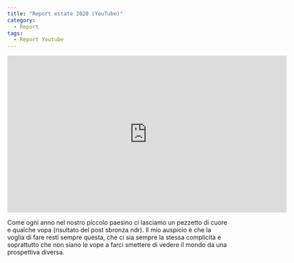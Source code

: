 ```yaml
---
title: "Report estate 2020 (YouTube)"
category:
  - Report
tags:
  - Report Youtube
---
```


<iframe width="640" height="360" src="https://www.youtube-nocookie.com/embed/U1-HzV8pjwo?showinfo=0" frameborder="0" allow="accelerometer; autoplay; clipboard-write; encrypted-media; gyroscope; picture-in-picture" allowfullscreen></iframe>
<br>
<p>
Come ogni anno nel nostro piccolo paesino ci lasciamo un pezzetto di cuore e qualche vopa (risultato del post sbronza ndr).
Il mio auspicio è che la voglia di fare resti sempre questa, che ci sia sempre la stessa complicità e soprattutto che non siano le vope a farci smettere di vedere il mondo da una prospettiva diversa.
</p>